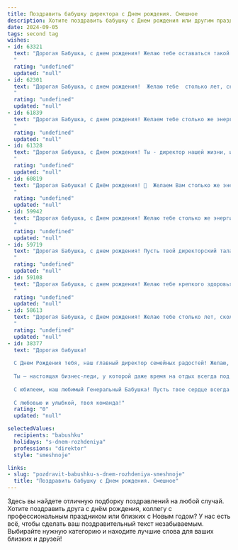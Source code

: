 ```yaml
---
title: Поздравить бабушку директора c Днем рождения. Смешное
description: Хотите поздравить бабушку c Днем рождения или другим праздником? Наш ИИ создаст незабываемое поздравление, а вы обязательно выделитесь среди других.  
date: 2024-09-05
tags: second tag
wishes:
- id: 63321
  text: "Дорогая Бабушка, с днем рождения! Желаю тебе оставаться такой же энергичной и харизматичной, как директор самого крутого предприятия - твоего дома! Пусть твои правления будут полны радости, а подчиненные (мы, внуки) - послушными и любящими! 😉🎉
  "
  rating: "undefined"
  updated: "null"
- id: 62301
  text: "Дорогая Бабушка, с днем рождения!  Желаю тебе  столько лет, сколько директоров на твоем веку сменилось, и чтобы каждый из них был  как минимум таким же классным, как ты! ;)
  "
  rating: "undefined"
  updated: "null"
- id: 61839
  text: "Дорогая Бабушка, с днем рождения! Желаем тебе столько же энергии, сколько у тебя было, когда ты руководила целым заводом - без устали, с огоньком и с крутым управленческим стилем! 🥳🎉🎂
  "
  rating: "undefined"
  updated: "null"
- id: 61328
  text: "Дорогая Бабушка, с Днем рождения! Ты - директор нашей жизни, и пусть иногда приходится \"выполнять план\" по уборке и готовке, мы все равно тебя очень любим! Желаем тебе море позитива, крепкого здоровья и, конечно же, чтобы твоя \"команда\" всегда была послушной!
  "
  rating: "undefined"
  updated: "null"
- id: 60819
  text: "Дорогая Бабушка! С Днём рождения! 🎉  Желаем Вам столько же энергии, сколько у Вас было, когда Вы руководили своим коллективом! 💪  Пусть Вас окружают только благодарные подчиненные и вкусные тортики! 🎂
  "
  rating: "undefined"
  updated: "null"
- id: 59942
  text: "Дорогая бабушка, с Днем рождения! Желаю тебе столько же энергии, сколько у тебя было, когда ты руководила всем своим царством-домом, столько же креатива, сколько ты вкладывала в свои гениальные решения, и столько же любви, сколько ты всегда даришь всем вокруг! Пусть этот год будет не менее ярким и насыщенным, чем все твои предыдущие! 😉🥂
  "
  rating: "undefined"
  updated: "null"
- id: 59719
  text: "Дорогая Бабушка, с днем рождения! Пусть твой директорский талант проявится сегодня в том, чтобы устроить праздник, где все будут подчиняться только тебе - и даже тортик не посмеет ослушаться! 😉🎂🎉
  "
  rating: "undefined"
  updated: "null"
- id: 59108
  text: "Дорогая Бабушка, с днем рождения! Желаю тебе крепкого здоровья, чтобы ты и дальше могла всех нас рулить, как директором лучшей в мире компании – нашей семьей! 😉  Пусть твои подчиненные (мы) всегда выполняют твои приказы (просьбы) с радостью и любовью! 🎉
  "
  rating: "undefined"
  updated: "null"
- id: 58613
  text: "Дорогая Бабушка, с Днем рождения! Желаю тебе столько лет, сколько ты сможешь запомнить, и столько денег, сколько ты сможешь потратить! Пусть у тебя будет столько здоровья, чтобы управить всей этой империей -  твоей семьей!  И пускай твой директорский талант помогает тебе управлять не только компанией, но и нами, твоими внуками, в том числе! 😜🥳
  "
  rating: "undefined"
  updated: "null"
- id: 38377
  text: "Дорогая бабушка!
  
  С Днем Рождения тебя, наш главный директор семейных радостей! Желаю, чтобы под твоим мудрым руководством жизнь всегда шла по плану, а все неожиданные повороты дарили только приятные сюрпризы! Пусть у тебя всегда будет достаток пирожков, а на счетах — только положительные эмоции!
  
  Ты — настоящая бизнес-леди, у которой даже время на отдых всегда под контролем! Пусть в твоем расписании будет как можно больше моментов для улыбок и смеха! Знай, что все твои ‘подчинённые’ тебя очень любят и готовы выполнять любые твои ‘забавные’ поручения!
  
  С юбилеем, наш любимый Генеральный Бабушка! Пусть твое сердце всегда бьется в ритме счастья, а жизнь дарит вкусные тыквенные пироги на завтрак!
  
  С любовью и улыбкой, твоя команда!"
  rating: "0"
  updated: "null"

selectedValues:
  recipients: "babushku"
  holidays: "s-dnem-rozhdeniya"
  professions: "direktor"
  style: "smeshnoje"

links:
- slug: "pozdravit-babushku-s-dnem-rozhdeniya-smeshnoje"
  title: "Поздравить бабушку c Днем рождения. Смешное"
---
```


Здесь вы найдете отличную подборку поздравлений на любой случай. 
Хотите поздравить друга с днём рождения, коллегу с профессиональным праздником или близких с Новым годом? У нас есть всё, чтобы сделать ваш поздравительный текст незабываемым. Выбирайте нужную категорию и находите лучшие слова для ваших близких и друзей!
